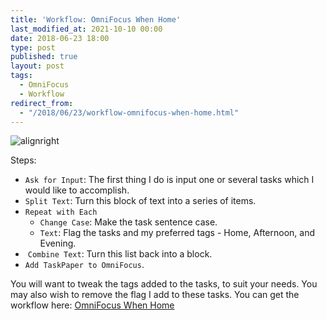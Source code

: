 ```yaml
---
title: 'Workflow: OmniFocus When Home'
last_modified_at: 2021-10-10 00:00
date: 2018-06-23 18:00
type: post
published: true
layout: post
tags:
  - OmniFocus
  - Workflow
redirect_from:
  - "/2018/06/23/workflow-omnifocus-when-home.html"
---
```

![alignright](https://resources.rosemaryorchard.com/images/blog/workflow-omnifocus-when-home/workflow-omnifocus-when-home.png)

<!--more-->

Steps:  
<ul>
<li><code>Ask for Input</code>: The first thing I do is input one or several tasks which I would like to accomplish.</li>
<li><code>Split Text</code>: Turn this block of text into a series of items.</li>
<li><code>Repeat with Each</code>
<ul>
<li><code>Change Case</code>: Make the task sentence case.</li>
<li><code>Text</code>: Flag the tasks and my preferred tags - Home, Afternoon, and Evening.</li>
</ul>
</li>
<li> <code>Combine Text</code>: Turn this list back into a block.</li>
<li><code>Add TaskPaper to OmniFocus</code>.</li>
</ul>
You will want to tweak the tags added to the tasks, to suit your needs. You may also wish to remove the flag I add to these tasks. You can get the workflow here: <a href="https://workflow.is/workflows/9808cc5297094a2e8608385c86e4a395">OmniFocus When Home</a>  
